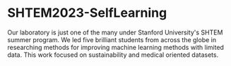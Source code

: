 # SHTEM2023-SelfLearning
Our laboratory is just one of the many under Stanford University's SHTEM summer program. We led five brilliant students from across the globe in researching methods for improving machine learning methods with limited data. This work focused on sustainability and medical oriented datasets. 
